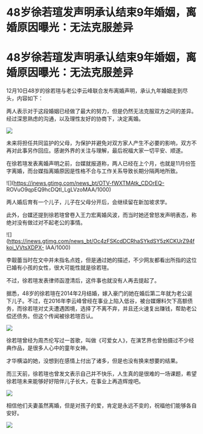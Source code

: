 # 48岁徐若瑄发声明承认结束9年婚姻，离婚原因曝光：无法克服差异

# 48岁徐若瑄发声明承认结束9年婚姻，离婚原因曝光：无法克服差异

12月10日48岁的徐若瑄与老公李云峰联合发布离婚声明，承认九年婚姻走到尽头，内容如下：

两人表示对于这段婚姻已经做了最大的努力，但是仍然无法克服双方之间的差异。经过深思熟虑的沟通，以及理性友好的协商下，决定离婚。

![](https://inews.gtimg.com/news_bt/OaqR-y9Mrn8QpbD_iiE9pQpauJveKuhYnxe_95JrD4D8EAA/1000)

未来将担任共同监护的父母，为保护并避免对双方家人产生不必要的影响，双方不再对此事另作回应。感谢外界的关注与理解，最后祝福大家一切平安、顺遂。

在徐若瑄发表离婚声明之前，台媒就报道称，两人已经在上个月，也就是11月份签字离婚，而台媒指离婚原因是性格不合与工作关系导致长期分隔两地所致。

![](https://inews.gtimg.com/news_bt/OTV-fWXTMAtk_CDOrEQ-
ROVuO9qpEQ9hcDQtl_LgLVzoMAA/1000)

两人婚后育有一个儿子，儿子在父母分开后，会继续留在新加坡求学。

此外，台媒还提到徐若瑄曾卷入王力宏离婚风波，而当时她还曾怒发声明表态，称绝对没有做过对不起老公的事情。

![](https://inews.gtimg.com/news_bt/Oc4zFSKcdDCRhaSYkdSY5zKCKUrZ94fkoi_VVtsXDPX-
IAA/1000)

李靓蕾当时在文中并未指名点姓，但是通过她的描述，不少网友都看出所指的这位已婚有小孩的女性，很大可能性就是徐若瑄。

不过，徐若瑄发表律师函澄清后，这件事也就没有人再去提起了。

据悉，48岁的徐若瑄在2014年2月结婚，嫁入豪门的她在婚后第二年就为老公诞下儿子。不过，在2016年李云峰曾经在事业上陷入低谷，被台媒爆料欠下高额债务，而徐若瑄对丈夫遭遇困境，选择了不离不弃，并且还火速复出赚钱，帮助老公偿还债务。但这个传闻被徐若瑄否认。

![](https://inews.gtimg.com/news_bt/OhiNvDOROYp5Bwjkpqxs3f3BVD5AbZrCzZ1gBGSZ4s70MAA/1000)

徐若瑄曾经为周杰伦写过一首歌，叫做《可爱女人》，在演艺界也曾拍摄过不少经典作品，是很多人心中的童年女神。

才华横溢的她，没想到在感情上付出了诸多，但是也没有换来想要的结果。

而三天前，徐若瑄也曾发文表示自己并不快乐，人生真的是很难的一场课题，希望徐若瑄未来能够好好陪伴儿子长大，在事业上再造辉煌吧。

![](https://inews.gtimg.com/news_bt/Ozdke9FJxlGWbypLBx4LWagBAcZKrCDQXnomNxR6RI1eUAA/1000)

相信他们夫妻虽然离婚，但是对孩子的爱，肯定是永远不变的，祝福他们能够各自安好。

![](https://inews.gtimg.com/news_bt/OZAHeBdRWqibiOvIiOikFtD-S2QItASj3H0Jd35VwQB08AA/1000)

